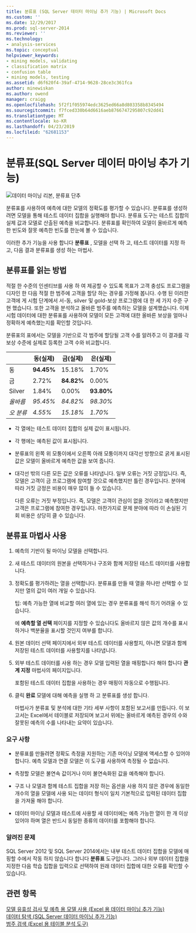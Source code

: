 ```yaml
---
title: 분류표 (SQL Server 데이터 마이닝 추가 기능) | Microsoft Docs
ms.custom: ''
ms.date: 12/29/2017
ms.prod: sql-server-2014
ms.reviewer: ''
ms.technology:
- analysis-services
ms.topic: conceptual
helpviewer_keywords:
- mining models, validating
- classification matrix
- confusion table
- mining models, testing
ms.assetid: d6f620f4-39af-4714-9628-28ce3c361fca
author: minewiskan
ms.author: owend
manager: craigg
ms.openlocfilehash: 5f2f1f055974edc3625ed66a8d803358b8345494
ms.sourcegitcommit: f7fced330b64d6616aeb8766747295807c92dd41
ms.translationtype: MT
ms.contentlocale: ko-KR
ms.lasthandoff: 04/23/2019
ms.locfileid: "62681153"
---
```

# <a name="classification-matrix-sql-server-data-mining-add-ins"></a>분류표(SQL Server 데이터 마이닝 추가 기능)
  ![데이터 마이닝 리본, 분류표 단추](media/dmc-cmatrix.gif "데이터 마이닝 리본, 분류표 단추")  
  
 분류표를 사용하여 예측에 대한 모델의 정확도를 평가할 수 있습니다. 분류표를 생성하려면 모델을 통해 테스트 데이터 집합을 실행해야 합니다. 분류표 도구는 테스트 집합의 실제 값과 모델로 산출된 예측을 비교합니다. 분류표를 확인하여 모델이 올바르게 예측한 빈도와 잘못 예측한 빈도를 한눈에 볼 수 있습니다.  
  
 이러한 추가 기능을 사용 합니다 **분류표** , 모델을 선택 하 고, 테스트 데이터를 지정 하 고, 다음 결과 분류표를 생성 하는 마법사.  
  
## <a name="how-to-read-a-classification-matrix"></a>분류표를 읽는 방법  
 적절 한 수준의 인센티브를 사용 하 여 제공할 수 있도록 목표가 고객 충성도 프로그램을 디자인 한 다음 적절 한 범주에 고객을 할당 하는 경우를 가정해 봅니다. 수행 된 이러한 고객에 게 시험 단계에서 서-동, silver 및 gold-보상 프로그램에 대 한 세 가지 수준 구현 했습니다. 또한 고객을 분석하고 올바른 범주를 예측하는 모델을 설계했습니다. 이제 시험 데이터에 대한 분류표를 사용하여 모델이 모든 고객에 대한 올바른 보상을 얼마나 정확하게 예측했는지를 확인할 것입니다.  
  
 분류표의 표에서는 모델을 기반으로 각 범주에 할당될 고객 수를 알려주고 이 결과를 각 보상 수준에 실제로 등록한 고객 수와 비교합니다.  
  
||동(실제)|금(실제)|은(실제)|  
|-|-----------------------|---------------------|-----------------------|  
|동|**94.45%**|15.18%|1.70%|  
|금|2.72%|**84.82%**|0.00%|  
|Silver|1.84%|0.00%|**93.80%**|  
|*올바름*|*95.45%*|*84.82%*|*98.30%*|  
|*오 분류*|*4.55%*|*15.18%*|*1.70%*|  
  
-   각 열에는 테스트 데이터 집합의 실제 값이 표시됩니다.  
  
-   각 행에는 예측된 값이 표시됩니다.  
  
-   분류표의 왼쪽 위 모퉁이에서 오른쪽 아래 모퉁이까지 대각선 방향으로 굵게 표시된 값은 모델이 올바르게 예측한 값을 보여 줍니다.  
  
-   대각선 밖의 다른 모든 값은 오류를 나타냅니다. 일부 오류는 거짓 긍정입니다. 즉, 모델은 고객이 금 프로그램에 참여할 것으로 예측했지만 틀린 경우입니다.  분야에 따라 거짓 긍정은 비용이 매우 많이 들 수 있습니다.  
  
     다른 오류는 거짓 부정입니다. 즉, 모델은 고객이 관심이 없을 것이라고 예측했지만 고객은 프로그램에 참여한 경우입니다. 마찬가지로 문제 분야에 따라 이 손실된 기회 비용은 상당히 클 수 있습니다.  
  
## <a name="using-the-classification-matrix-wizard"></a>분류표 마법사 사용  
  
1.  예측의 기반이 될 마이닝 모델을 선택합니다.  
  
2.  새 테스트 데이터의 원본을 선택하거나 구조와 함께 저장된 테스트 데이터를 사용합니다.  
  
3.  정확도를 평가하려는 열을 선택합니다. 분류표를 만들 때 열을 하나만 선택할 수 있지만 열의 값이 여러 개일 수 있습니다.  
  
     팁:  예측 가능한 열에 비교할 여러 열에 있는 경우 분류표를 해석 하기 어려울 수 있습니다.  
  
     에 **예측할 열 선택** 페이지를 지정할 수 있습니다도 올바르지 않은 값의 개수를 표시 하거나 백분율을 표시할 것인지 여부를 합니다.  
  
4.  원본 데이터 선택 페이지에서 외부 테스트 데이터를 사용할지, 아니면 모델과 함께 저장된 테스트 데이터를 사용할지를 나타냅니다.  
  
5.  외부 테스트 데이터를 사용 하는 경우 모델 입력된 열을 매핑합니다 해야 합니다 **관계 지정** 마법사의 페이지입니다.  
  
     포함된 테스트 데이터 집합을 사용하는 경우 매핑이 자동으로 수행됩니다.  
  
6.  클릭 **완료** 모델에 대해 예측을 실행 하 고 분류표를 생성 합니다.  
  
     마법사가 분류표 및 분석에 대한 기타 세부 사항이 포함된 보고서를 만듭니다. 이 보고서는 Excel에서 테이블로 저장되며 보고서 위에는 올바르게 예측된 경우의 수와 잘못된 예측의 수를 나타내는 요약이 있습니다.  
  
### <a name="requirements"></a>요구 사항  
  
-   분류표를 만들려면 정확도 측정을 지원하는 기존 마이닝 모델에 액세스할 수 있어야 합니다. 예측 모델과 연결 모델은 이 도구를 사용하여 측정될 수 없습니다.  
  
-   측정할 모델은 불연속 값이거나 이미 불연속화된 값을 예측해야 합니다.  
  
-   구조 나 모델과 함께 테스트 집합을 저장 하는 옵션을 사용 하지 않은 경우에 동일한 개수의 열을 모델에 사용 되는 데이터 형식이 일치 기본적으로 입력된 데이터 집합을 가져올 해야 합니다.  
  
-   데이터 마이닝 모델과 테스트에 사용할 새 데이터에는 예측 가능한 열이 한 개 이상 있어야 하며 열은 반드시 동일한 종류의 데이터를 포함해야 합니다.  
  
### <a name="known-issues"></a>알려진 문제  
 SQL Server 2012 및 SQL Server 2014에서는 내부 테스트 데이터 집합을 모델에 매핑할 수에서 작동 하지 않습니다 합니다 **분류표** 도구입니다. 그러나 외부 데이터 집합을 지정한 다음 학습 집합을 입력으로 선택하여 원래 데이터 집합에 대한 오류를 확인할 수 있습니다.  
  
## <a name="see-also"></a>관련 항목  
 [모델 유효성 검사 및 예측 용 모델 사용 &#40;Excel 용 데이터 마이닝 추가 기능&#41;](validating-models-and-using-models-for-prediction-data-mining-add-ins-for-excel.md)   
 [데이터 탐색 &#40;SQL Server 데이터 마이닝 추가 기능&#41;](explore-data-sql-server-data-mining-add-ins.md)   
 [범주 검색 &#40;Excel 용 테이블 분석 도구&#41;](detect-categories-table-analysis-tools-for-excel.md)  
  
  
